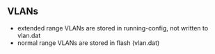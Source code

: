 ## VLANs
- extended range VLANs are stored in running-config, not written to vlan.dat
- normal range VLANs are stored in flash (vlan.dat)